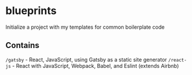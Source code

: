 # blueprints
Initialize a project with my templates for common boilerplate code

## Contains
`/gatsby` - React, JavaScript, using Gatsby as a static site generator
`/react-js` - React with JavaScript, Webpack, Babel, and Eslint (extends Airbnb)
